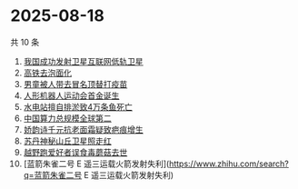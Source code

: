 # 2025-08-18

共 10 条

<!-- BEGIN -->
<!-- 最后更新时间 Mon Aug 18 2025 19:16:23 GMT+0800 (China Standard Time) -->

1. [我国成功发射卫星互联网低轨卫星](https://www.zhihu.com/search?q=我国成功发射卫星互联网低轨卫星)
1. [高铁去泡面化](https://www.zhihu.com/search?q=高铁去泡面化)
1. [男童被人带去冒名顶替打疫苗](https://www.zhihu.com/search?q=男童被人带去冒名顶替打疫苗)
1. [人形机器人运动会首金诞生](https://www.zhihu.com/search?q=人形机器人运动会首金诞生)
1. [水电站擅自排淤致4万条鱼死亡](https://www.zhihu.com/search?q=水电站擅自排淤致4万条鱼死亡)
1. [中国算力总规模全球第二](https://www.zhihu.com/search?q=中国算力总规模全球第二)
1. [娇韵诗千元抗老面霜疑致疤痕增生](https://www.zhihu.com/search?q=娇韵诗千元抗老面霜疑致疤痕增生)
1. [苏丹神秘山丘卫星照走红](https://www.zhihu.com/search?q=苏丹神秘山丘卫星照走红)
1. [越野跑爱好者误食毒蘑菇去世](https://www.zhihu.com/search?q=越野跑爱好者误食毒蘑菇去世)
1. [蓝箭朱雀二号 E
   遥三运载火箭发射失利](https://www.zhihu.com/search?q=蓝箭朱雀二号 E
   遥三运载火箭发射失利)

<!-- END -->
